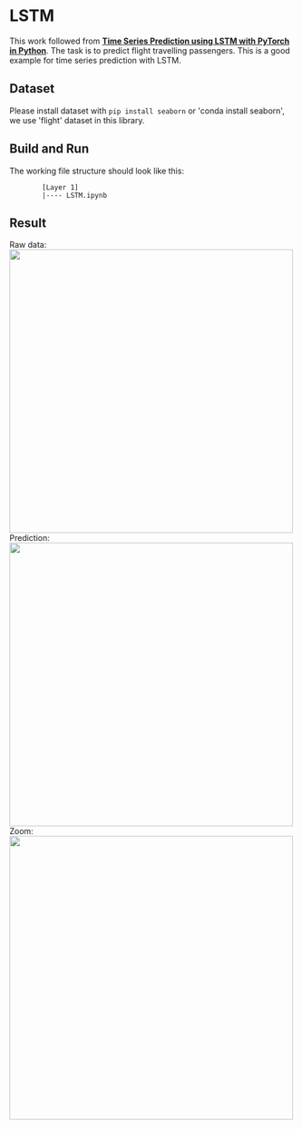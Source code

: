 # LSTM
This work followed from **[Time Series Prediction using LSTM with PyTorch in Python](https://stackabuse.com/time-series-prediction-using-lstm-with-pytorch-in-python/)**. The task is to predict flight travelling passengers. This is a good example for time series prediction with LSTM.  

## Dataset
Please install dataset with `pip install seaborn` or 'conda install seaborn', we use 'flight' dataset in this library.

## Build and Run
The working file structure should look like this:
```
        [Layer 1]
        |---- LSTM.ipynb
```

## Result

Raw data:<br/>
<img src="https://github.com/Xinrui-Fang/HCI-ML-with-Code/blob/master/Sequential/LSTM/img/data.jpg" width = "500"  alt="" align=center /><br/>
Prediction:<br/>
<img src="https://github.com/Xinrui-Fang/HCI-ML-with-Code/blob/master/Sequential/RNN/img/prediction.jpg" width = "500"  alt="" align=center /><br/>
Zoom:<br/>
<img src="https://github.com/Xinrui-Fang/HCI-ML-with-Code/blob/master/Sequential/RNN/img/zoom.jpg" width = "500"  alt="" align=center /><br/>
